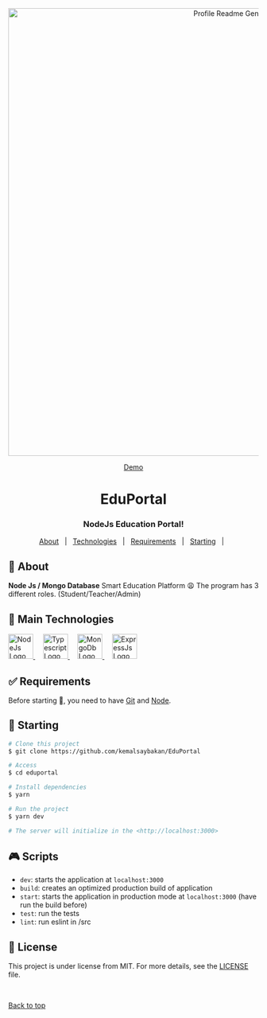 <div align="center" id="top">
  <img src="https://profile-readme-generator.com/assets/app.png" width="900" alt="Profile Readme Generator" />

  <a href="https://profile-readme-generator.com">Demo</a>
</div>

<div align="center">
  <h1>EduPortal</h1>
  <h3>NodeJs Education Portal!</h3>
</div>

<p align="center">
  <a href="#dart-about">About</a> &#xa0; | &#xa0;
  <a href="#rocket-main-technologies">Technologies</a> &#xa0; | &#xa0;
  <a href="#white_check_mark-requirements">Requirements</a> &#xa0; | &#xa0;
  <a href="#checkered_flag-starting">Starting</a> &#xa0; | &#xa0;
</p>

## :dart: About ##

**Node Js / Mongo Database** Smart Education Platform 😩 
The program has 3 different roles. (Student/Teacher/Admin)

## :rocket: Main Technologies ##

<a href="https://nodejs.org/">
  <img width="50" title="NodeJs" alt="NodeJs Logo" src="https://cdn-fmggo.nitrocdn.com/UtCbpAsVYUWjzVfYMQKsNFWWCHmLqugI/assets/static/optimized/rev-c3d2eca/wp-content/uploads/nodejs.png">
</a> &#xa0; &#xa0;

<a href="https://www.typescriptlang.org">
  <img width="50" title="Typescript" alt="Typescript Logo" src="https://raw.githubusercontent.com/maurodesouza/maurodesouza/master/assets/typescript-logo.svg">
</a> &#xa0; &#xa0;

<a href="https://www.mongodb.com/home">
  <img width="50" title="Styled Components" alt="MongoDb Logo" src="https://www.mimastech.com/wp-content/uploads/2017/02/mongodb-logo.png">
</a> &#xa0; &#xa0;

<a href="http://expressjs.com/">
  <img width="50" title="Prettier" alt="ExpressJs Logo" src="https://d2m06gn7cjwia2.cloudfront.net/express.png">
</a>

###

## :white_check_mark: Requirements ##

Before starting :checkered_flag:, you need to have [Git](https://git-scm.com) and [Node](https://nodejs.org/en/).

## :checkered_flag: Starting ##

```bash
# Clone this project
$ git clone https://github.com/kemalsaybakan/EduPortal

# Access
$ cd eduportal

# Install dependencies
$ yarn

# Run the project
$ yarn dev

# The server will initialize in the <http://localhost:3000>
```

## :video_game: Scripts

- `dev`: starts the application at `localhost:3000`
- `build`: creates an optimized production build of application
- `start`: starts the application in production mode at `localhost:3000` (have run the build before)
- `test`: run the tests
- `lint`: run eslint in /src

## :memo: License ##

This project is under license from MIT. For more details, see the [LICENSE](LICENSE.md) file.

&#xa0;

<a href="#top">Back to top</a>
